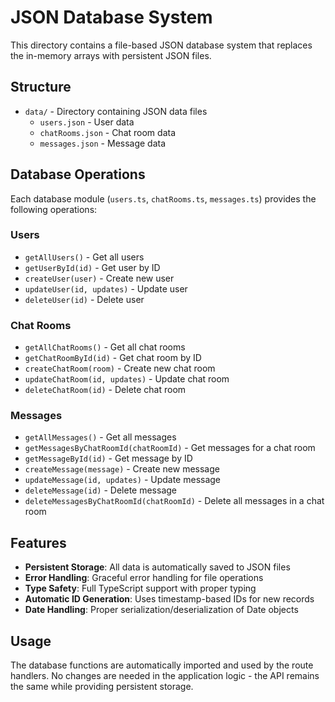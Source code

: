 # JSON Database System

This directory contains a file-based JSON database system that replaces the in-memory arrays with persistent JSON files.

## Structure

- `data/` - Directory containing JSON data files
  - `users.json` - User data
  - `chatRooms.json` - Chat room data
  - `messages.json` - Message data

## Database Operations

Each database module (`users.ts`, `chatRooms.ts`, `messages.ts`) provides the following operations:

### Users

- `getAllUsers()` - Get all users
- `getUserById(id)` - Get user by ID
- `createUser(user)` - Create new user
- `updateUser(id, updates)` - Update user
- `deleteUser(id)` - Delete user

### Chat Rooms

- `getAllChatRooms()` - Get all chat rooms
- `getChatRoomById(id)` - Get chat room by ID
- `createChatRoom(room)` - Create new chat room
- `updateChatRoom(id, updates)` - Update chat room
- `deleteChatRoom(id)` - Delete chat room

### Messages

- `getAllMessages()` - Get all messages
- `getMessagesByChatRoomId(chatRoomId)` - Get messages for a chat room
- `getMessageById(id)` - Get message by ID
- `createMessage(message)` - Create new message
- `updateMessage(id, updates)` - Update message
- `deleteMessage(id)` - Delete message
- `deleteMessagesByChatRoomId(chatRoomId)` - Delete all messages in a chat room

## Features

- **Persistent Storage**: All data is automatically saved to JSON files
- **Error Handling**: Graceful error handling for file operations
- **Type Safety**: Full TypeScript support with proper typing
- **Automatic ID Generation**: Uses timestamp-based IDs for new records
- **Date Handling**: Proper serialization/deserialization of Date objects

## Usage

The database functions are automatically imported and used by the route handlers. No changes are needed in the application logic - the API remains the same while providing persistent storage.
